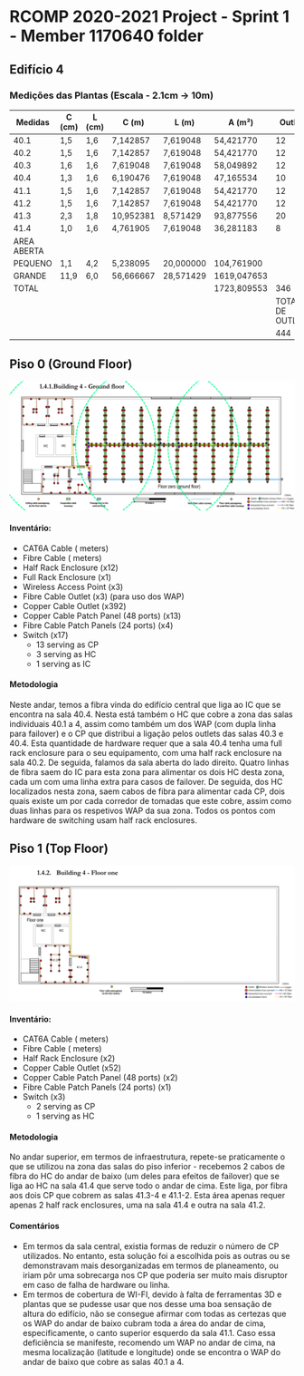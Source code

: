 RCOMP 2020-2021 Project - Sprint 1 - Member 1170640 folder
===========================================
## Edifício 4

### Medições das Plantas (Escala - 2.1cm -> 10m)

| Medidas | C (cm)  | L (cm)  | C (m)     | L (m)     | A (m²)      | Outlets |
|---------|---------|---------|-----------|-----------|-------------|-----|
| 40.1    | 1,5     | 1,6     | 7,142857  | 7,619048  | 54,421770   | 12  |
| 40.2    | 1,5     | 1,6     | 7,142857  | 7,619048  | 54,421770   | 12  |
| 40.3    | 1,6     | 1,6     | 7,619048  | 7,619048  | 58,049892   | 12  |
| 40.4    | 1,3     | 1,6     | 6,190476  | 7,619048  | 47,165534   | 10  |
| 41.1    | 1,5     | 1,6     | 7,142857  | 7,619048  | 54,421770   | 12  |
| 41.2    | 1,5     | 1,6     | 7,142857  | 7,619048  | 54,421770   | 12  |
| 41.3    | 2,3     | 1,8     | 10,952381 | 8,571429  | 93,877556   | 20  |
| 41.4    | 1,0     | 1,6     | 4,761905  | 7,619048  | 36,281183   |  8  |
| AREA ABERTA |     |         |           |           |             |     |
| PEQUENO | 1,1     | 4,2     | 5,238095  | 20,000000 | 104,761900  |     |
| GRANDE  | 11,9    | 6,0     | 56,666667 | 28,571429 | 1619,047653 |     |
| TOTAL   |         |         |           |           | 1723,809553 | 346 |
|         |         |         |           |           || TOTAL DE OUTLETS |
|         |         |         |           |           |             | 444 |

## Piso 0 (Ground Floor)

![Piso_0](GROUND_FLOOR.png)

#### Inventário:
- CAT6A Cable ( meters)
- Fibre Cable ( meters)
- Half Rack Enclosure (x12)
- Full Rack Enclosure (x1)
- Wireless Access Point (x3)
- Fibre Cable Outlet (x3) (para uso dos WAP)
- Copper Cable Outlet (x392)
- Copper Cable Patch Panel (48 ports) (x13)
- Fibre Cable Patch Panels (24 ports) (x4)
- Switch (x17)
  - 13 serving as CP
  - 3 serving as HC
  - 1 serving as IC

#### Metodologia

Neste andar, temos a fibra vinda do edifício central que liga ao IC que se encontra na sala 40.4. Nesta está também o HC que cobre a zona das salas individuais 40.1 a 4, assim como também um dos WAP (com dupla linha para failover) e o CP que distribui a ligação pelos outlets das salas 40.3 e 40.4. Esta quantidade de hardware requer que a sala 40.4 tenha uma full rack enclosure para o seu equipamento, com uma half rack enclosure na sala 40.2.
De seguida, falamos da sala aberta do lado direito. Quatro linhas de fibra saem do IC para esta zona para alimentar os dois HC desta zona, cada um com uma linha extra para casos de failover. De seguida, dos HC localizados nesta zona, saem cabos de fibra para alimentar cada CP, dois quais existe um por cada corredor de tomadas que este cobre, assim como duas linhas para os respetivos WAP da sua zona. Todos os pontos com hardware de switching usam half rack enclosures.

## Piso 1 (Top Floor)

![Piso_1](TOP_FLOOR.png)

#### Inventário:
- CAT6A Cable ( meters)
- Fibre Cable ( meters)
- Half Rack Enclosure (x2)
- Copper Cable Outlet (x52)
- Copper Cable Patch Panel (48 ports) (x2)
- Fibre Cable Patch Panels (24 ports) (x1)
- Switch (x3)
  - 2 serving as CP
  - 1 serving as HC

#### Metodologia

No andar superior, em termos de infraestrutura, repete-se praticamente o que se utilizou na zona das salas do piso inferior - recebemos 2 cabos de fibra do HC do andar de baixo (um deles para efeitos de failover) que se liga ao HC na sala 41.4 que serve todo o andar de cima. Este liga, por fibra aos dois CP que cobrem as salas 41.3-4 e 41.1-2. Esta área apenas requer apenas 2 half rack enclosures, uma na sala 41.4 e outra na sala 41.2.

#### Comentários

- Em termos da sala central, existia formas de reduzir o número de CP utilizados. No entanto, esta solução foi a escolhida pois as outras ou se demonstravam mais desorganizadas em termos de planeamento, ou iriam pôr uma sobrecarga nos CP que poderia ser muito mais disruptor em caso de falha de hardware ou linha.
- Em termos de cobertura de WI-FI, devido à falta de ferramentas 3D e plantas que se pudesse usar que nos desse uma boa sensação de altura do edifício, não se consegue afirmar com todas as certezas que os WAP do andar de baixo cubram toda a área do andar de cima, especificamente, o canto superior esquerdo da sala 41.1. Caso essa deficiência se manifeste, recomendo um WAP no andar de cima, na mesma localização (latitude e longitude) onde se encontra o WAP do andar de baixo que cobre as salas 40.1 a 4.

